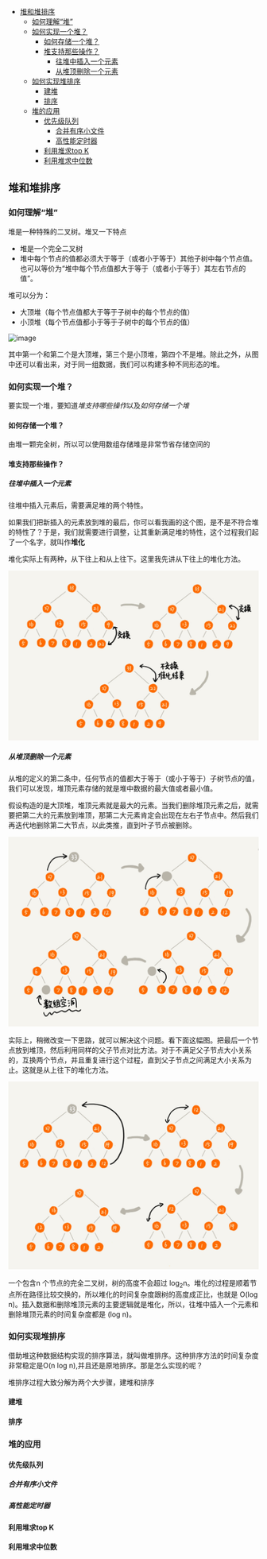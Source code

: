 <!-- TOC -->

- [堆和堆排序](#堆和堆排序)
    - [如何理解“堆”](#如何理解堆)
    - [如何实现一个堆？](#如何实现一个堆)
        - [如何存储一个堆？](#如何存储一个堆)
        - [堆支持那些操作？](#堆支持那些操作)
            - [往堆中插入一个元素](#往堆中插入一个元素)
            - [从堆顶删除一个元素](#从堆顶删除一个元素)
    - [如何实现堆排序](#如何实现堆排序)
        - [建堆](#建堆)
        - [排序](#排序)
    - [堆的应用](#堆的应用)
        - [优先级队列](#优先级队列)
            - [合并有序小文件](#合并有序小文件)
            - [高性能定时器](#高性能定时器)
        - [利用堆求top K](#利用堆求top-k)
        - [利用堆求中位数](#利用堆求中位数)

<!-- /TOC -->

## 堆和堆排序

### 如何理解“堆”

堆是一种特殊的二叉树。堆又一下特点

- 堆是一个完全二叉树
- 堆中每个节点的值都必须大于等于（或者小于等于）其他子树中每个节点值。也可以等价为“堆中每个节点值都大于等于（或者小于等于）其左右节点的值”。

堆可以分为：
- 大顶堆（每个节点值都大于等于子树中的每个节点的值）
- 小顶堆（每个节点值都小于等于子树中的每个节点的值）

![image](image/堆.jpg)

其中第一个和第二个是大顶堆，第三个是小顶堆，第四个不是堆。除此之外，从图中还可以看出来，对于同一组数据，我们可以构建多种不同形态的堆。

### 如何实现一个堆？

要实现一个堆，要知道*堆支持哪些操作*以及*如何存储一个堆*

#### 如何存储一个堆？

由堆一颗完全树，所以可以使用数组存储堆是非常节省存储空间的

#### 堆支持那些操作？

##### 往堆中插入一个元素

往堆中插入元素后，需要满足堆的两个特性。

如果我们把新插入的元素放到堆的最后，你可以看我画的这个图，是不是不符合堆的特性了？于是，我们就需要进行调整，让其重新满足堆的特性，这个过程我们起了一个名字，就叫作**堆化**

堆化实际上有两种，从下往上和从上往下。这里我先讲从下往上的堆化方法。

![image](image/向上堆化.jpg)

##### 从堆顶删除一个元素

从堆的定义的第二条中，任何节点的值都大于等于（或小于等于）子树节点的值，我们可以发现，堆顶元素存储的就是堆中数据的最大值或者最小值。

假设构造的是大顶堆，堆顶元素就是最大的元素。当我们删除堆顶元素之后，就需要把第二大的元素放到堆顶，那第二大元素肯定会出现在左右子节点中。然后我们再迭代地删除第二大节点，以此类推，直到叶子节点被删除。

![iamge](image/向下堆化.jpg)

实际上，稍微改变一下思路，就可以解决这个问题。看下面这幅图。把最后一个节点放到堆顶，然后利用同样的父子节点对比方法。对于不满足父子节点大小关系的，互换两个节点，并且重复进行这个过程，直到父子节点之间满足大小关系为止。这就是从上往下的堆化方法。

![image](image/向下堆化1.jpg)

一个包含n 个节点的完全二叉树，树的高度不会超过 log<sub>2</sub>n。堆化的过程是顺着节点所在路径比较交换的，所以堆化的时间复杂度跟树的高度成正比，也就是 O(log n)。插入数据和删除堆顶元素的主要逻辑就是堆化，所以，往堆中插入一个元素和删除堆顶元素的时间复杂度都是 (log n)。

### 如何实现堆排序

借助堆这种数据结构实现的排序算法，就叫做堆排序。这种排序方法的时间复杂度非常稳定是O(n log n),并且还是原地排序。那是怎么实现的呢？

堆排序过程大致分解为两个大步骤，建堆和排序

#### 建堆

#### 排序

### 堆的应用

#### 优先级队列

##### 合并有序小文件

##### 高性能定时器

#### 利用堆求top K

#### 利用堆求中位数